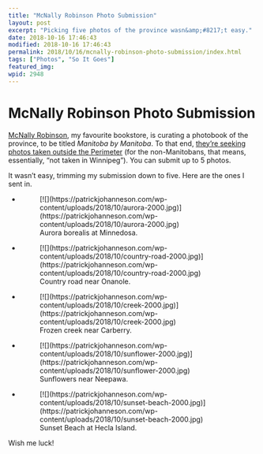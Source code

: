 ```yaml
---
title: "McNally Robinson Photo Submission"
layout: post
excerpt: "Picking five photos of the province wasn&amp;#8217;t easy."
date: 2018-10-16 17:46:43
modified: 2018-10-16 17:46:43
permalink: 2018/10/16/mcnally-robinson-photo-submission/index.html
tags: ["Photos", "So It Goes"]
featured_img: 
wpid: 2948
---
```


# McNally Robinson Photo Submission

[McNally Robinson](https://www.mcnallyrobinson.com), my favourite bookstore, is curating a photobook of the province, to be titled *Manitoba by Manitoba*. To that end, [they’re seeking photos taken outside the Perimeter](https://www.mcnallyrobinson.com/manitoba-by-manitoba) (for the non-Manitobans, that means, essentially, “not taken in Winnipeg”). You can submit up to 5 photos.

It wasn’t easy, trimming my submission down to five. Here are the ones I sent in.

- <figure>[![](https://patrickjohanneson.com/wp-content/uploads/2018/10/aurora-2000.jpg)](https://patrickjohanneson.com/wp-content/uploads/2018/10/aurora-2000.jpg)<figcaption>Aurora borealis at Minnedosa.</figcaption></figure>
- <figure>[![](https://patrickjohanneson.com/wp-content/uploads/2018/10/country-road-2000.jpg)](https://patrickjohanneson.com/wp-content/uploads/2018/10/country-road-2000.jpg)<figcaption>Country road near Onanole.</figcaption></figure>
- <figure>[![](https://patrickjohanneson.com/wp-content/uploads/2018/10/creek-2000.jpg)](https://patrickjohanneson.com/wp-content/uploads/2018/10/creek-2000.jpg)<figcaption>Frozen creek near Carberry.</figcaption></figure>
- <figure>[![](https://patrickjohanneson.com/wp-content/uploads/2018/10/sunflower-2000.jpg)](https://patrickjohanneson.com/wp-content/uploads/2018/10/sunflower-2000.jpg)<figcaption>Sunflowers near Neepawa.</figcaption></figure>
- <figure>[![](https://patrickjohanneson.com/wp-content/uploads/2018/10/sunset-beach-2000.jpg)](https://patrickjohanneson.com/wp-content/uploads/2018/10/sunset-beach-2000.jpg)<figcaption>Sunset Beach at Hecla Island.</figcaption></figure>

Wish me luck!